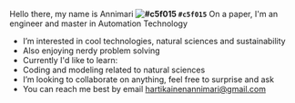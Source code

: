 Hello there, my name is Annimari
**![#c5f015](https://via.placeholder.com/15/c5f015/000000?text=+) `#c5f015`**
On a paper, I'm an engineer and master in Automation Technology
* I’m interested in cool technologies, natural sciences and sustainability
* Also enjoying nerdy problem solving
* Currently I'd like to learn:
* Coding and modeling related to natural sciences
* I’m looking to collaborate on anything, feel free to surprise and ask
* You can reach me best by email hartikainenannimari@gmail.com

<!---
hartian/hartian is a ✨ special ✨ repository because its `README.md` (this file) appears on your GitHub profile.
You can click the Preview link to take a look at your changes.
--->
